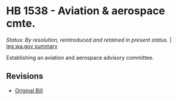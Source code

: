 # HB 1538 - Aviation & aerospace cmte.
*Status: By resolution, reintroduced and retained in present status.* | [leg.wa.gov summary](https://app.leg.wa.gov/billsummary?BillNumber=1538&Year=2021)

Establishing an aviation and aerospace advisory committee.

## Revisions
* [Original Bill](1/)
